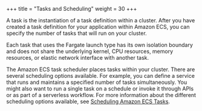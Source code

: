+++
title = "Tasks and Scheduling"
weight = 30
+++

A task is the instantiation of a task definition within a cluster. After you have created a task definition for your application within Amazon ECS, you can specify the number of tasks that will run on your cluster.

Each task that uses the Fargate launch type has its own isolation boundary and does not share the underlying kernel, CPU resources, memory resources, or elastic network interface with another task.

The Amazon ECS task scheduler places tasks within your cluster. There are several scheduling options available. For example, you can define a service that runs and maintains a specified number of tasks simultaneously.  You might also want to run a single task on a schedule or invoke it through APIs or as part of a serverless workflow. For more information about the different scheduling options available, see [Scheduling Amazon ECS Tasks](https://docs.aws.amazon.com/AmazonECS/latest/developerguide/scheduling_tasks.html).
